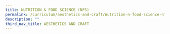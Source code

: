 ```yaml
---
title: NUTRITION & FOOD SCIENCE (NFS)
permalink: /curriculum/aesthetics-and-craft/nutrition-n-food-science-nfs
description: ""
third_nav_title: AESTHETICS AND CRAFT
---
```

